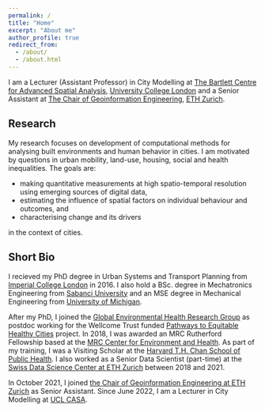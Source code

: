 ```yaml
---
permalink: /
title: "Home"
excerpt: "About me"
author_profile: true
redirect_from: 
  - /about/
  - /about.html
---
```


I am a Lecturer (Assistant Professor) in City Modelling at [The Bartlett Centre for Advanced Spatial Analysis](https://www.ucl.ac.uk/bartlett/casa), [University College London](https://www.ucl.ac.uk/) and a Senior Assistant at [The Chair of Geoinformation Engineering](https://gis.ethz.ch/en/), [ETH Zurich](https://ethz.ch/en.html).

Research
---------

My research focuses on development of computational methods for analysing built environments and human behavior in cities. I am motivated by questions in urban mobility, land-use, housing, social and health inequalities. The goals are:

* making quantitative measurements at high spatio-temporal resolution using emerging sources of digital data,
* estimating the influence of spatial factors on individual behaviour and outcomes, and
* characterising change and its drivers
 
in the context of cities.


Short Bio
---------

I recieved my PhD degree in Urban Systems and Transport Planning from [Imperial College London](https://www.imperial.ac.uk/urban-systems-lab/) in 2016. I also hold a BSc. degree in Mechatronics Engineering from [Sabanci University](https://me.sabanciuniv.edu/) and an MSE degree in Mechanical Engineering from [University of Michigan](https://me.engin.umich.edu/). 

After my PhD, I joined the [Global Environmental Health Research Group](www.globalenvhealth.org) as postdoc working for the Wellcome Trust funded [Pathways to Equitable Healthy Cities](https://equitablehealthycities.org/) project. In 2018, I was awarded an MRC Rutherford Fellowship based at the [MRC Center for Environment and Health](https://environment-health.ac.uk/). As part of my training, I was a Visiting Scholar at the [Harvard T.H. Chan School of Public Health](https://www.hsph.harvard.edu/). I also worked as a Senior Data Scientist (part-time) at the [Swiss Data Science Center at ETH Zurich](https://datascience.ch/) between 2018 and 2021. 

In October 2021, I joined [the Chair of Geoinformation Engineering at ETH Zurich](https://gis.ethz.ch/en/) as Senior Assistant. Since June 2022, I am a Lecturer in City Modelling at [UCL CASA](https://www.ucl.ac.uk/bartlett/casa/).


